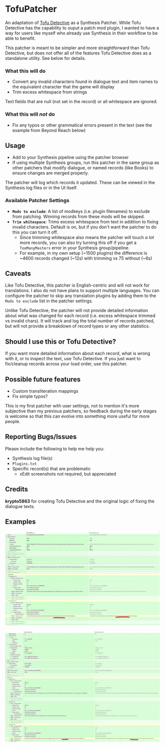 # TofuPatcher

An adaptation of [Tofu Detective](https://github.com/krypto5863/Tofu-Detective) as a Synthesis Patcher. While Tofu Detective has the capability to ouput a patch mod plugin, I wanted to have a way for users like myself who already use Synthesis in their workflow to be able to benefit.

This patcher is meant to be simpler and more straightforward than Tofu Detective, but does not offer all of the features Tofu Detective does as a standalone utility. See below for details.

### What this will do
- Convert any invalid characters found in dialogue text and item names to the equivalent character that the game will display
- Trim excess whitespace from strings

Text fields that are null (not set in the record) or all whitespace are ignored.

### What this will *not* do
- Fix any typos or other grammatical errors present in the text (see the example from Beyond Reach below)

## Usage
- Add to your Synthesis pipeline using the patcher browser
- If using multiple Synthesis groups, run this patcher in the same group as other patchers that modify dialogue, or named records (like Books) to ensure changes are merged properly.

The patcher will log which records it updated. These can be viewed in the Synthesis log files or in the UI itself.

### Available Patcher Settings
 - **`Mods to exclude`**: A list of modkeys (i.e. plugin filenames) to exclude from patching. Winning records from these mods will be skipped.
 - **`Trim whitespace`**: Trims excess whitespace from text in addition to fixing invalid characters. Default is on, but if you don't want the patcher to do this you can turn it off.
   - Since trimming whitespace also means the patcher will touch *a lot* more records, you can also try turning this off if you get a `TooManyMasters` error in your Synthesis group/pipeline.
   - For example, in my own setup (~1500 plugins) the difference is ~4600 records changed (~12s) with trimming vs 75 without (~6s)

## Caveats
Like Tofu Detective, this patcher is English-centric and will not work for translations. I also do not have plans to support multiple languages. You can configure the patcher to skip any translation plugins by adding them to the `Mods to exclude` list in the patcher settings.

Unlike Tofu Detective, the patcher will not provide detailed information about what was changed for each record (i.e. excess whitespace trimmed vs invalid chars). It will track and log the total number of records patched, but will not provide a breakdown of record types or any other statistics.

## Should I use this or Tofu Detective?

If you want more detailed information about each record, what is wrong with it, or to inspect the text, use Tofu Detective. If you just want to fix/cleanup records across your load order, use this patcher.

## Possible future features
- Custom transliteration mappings
- Fix simple typos?

This is my first patcher with user settings, not to mention it's more subjective than my previous patchers, so feedback during the early stages is welcome so that this can evolve into something more useful for more people.

## Reporting Bugs/Issues
Please include the following to help me help you:
- Synthesis log file(s)
- `Plugins.txt`
- Specific record(s) that are problematic
  - xEdit screenshots not required, but appreciated

## Credits
**krypto5863** for creating Tofu Detective and the original logic of fixing the dialogue texts.

## Examples

![3DNPC](/examples/3dnpc.jpg)

![Beyond Reach](/examples/arnima.jpg)